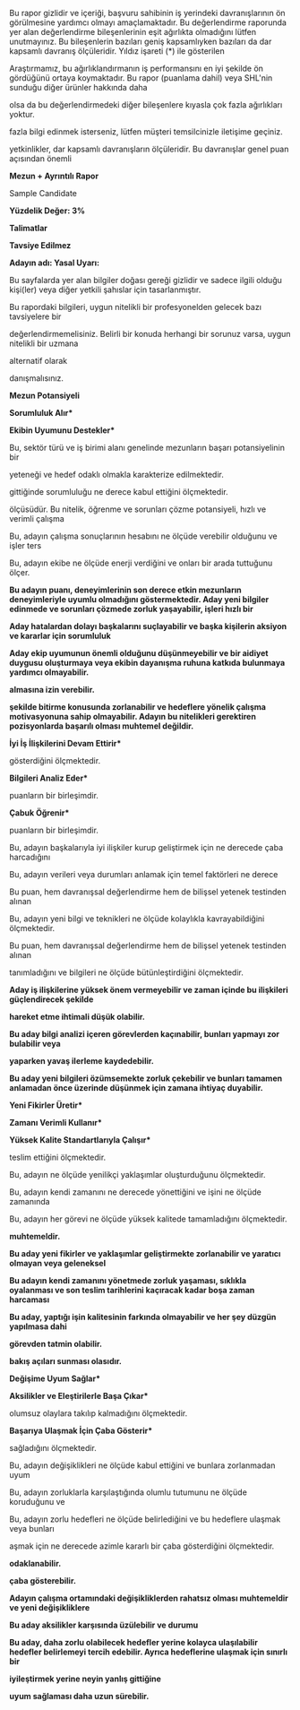 Bu rapor gizlidir ve içeriği, başvuru sahibinin iş yerindeki davranışlarının ön görülmesine yardımcı olmayı amaçlamaktadır. Bu değerlendirme raporunda yer alan değerlendirme bileşenlerinin eşit ağırlıkta olmadığını lütfen unutmayınız. Bu bileşenlerin bazıları geniş kapsamlıyken bazıları da dar kapsamlı davranış ölçüleridir. Yıldız işareti (\*) ile gösterilen

Araştırmamız, bu ağırlıklandırmanın iş performansını en iyi şekilde ön gördüğünü ortaya koymaktadır. Bu rapor (puanlama dahil) veya SHL'nin sunduğu diğer ürünler hakkında daha

olsa da bu değerlendirmedeki diğer bileşenlere kıyasla çok fazla ağırlıkları yoktur.

fazla bilgi edinmek isterseniz, lütfen müşteri temsilcinizle iletişime geçiniz.

yetkinlikler, dar kapsamlı davranışların ölçüleridir. Bu davranışlar genel puan açısından önemli

**Mezun + Ayrıntılı Rapor**

Sample Candidate

**Yüzdelik Değer: 3%**

**Talimatlar**

**Tavsiye Edilmez**

**Adayın adı: Yasal Uyarı:**

Bu sayfalarda yer alan bilgiler doğası gereği gizlidir ve sadece ilgili olduğu kişi(ler) veya diğer yetkili şahıslar için tasarlanmıştır.

Bu rapordaki bilgileri, uygun nitelikli bir profesyonelden gelecek bazı tavsiyelere bir

değerlendirmemelisiniz. Belirli bir konuda herhangi bir sorunuz varsa, uygun nitelikli bir uzmana

alternatif olarak

danışmalısınız.

**Mezun Potansiyeli**

**Sorumluluk Alır\***

**Ekibin Uyumunu Destekler\***

Bu, sektör türü ve iş birimi alanı genelinde mezunların başarı potansiyelinin bir

yeteneği ve hedef odaklı olmakla karakterize edilmektedir.

gittiğinde sorumluluğu ne derece kabul ettiğini ölçmektedir.

ölçüsüdür. Bu nitelik, öğrenme ve sorunları çözme potansiyeli, hızlı ve verimli çalışma

Bu, adayın çalışma sonuçlarının hesabını ne ölçüde verebilir olduğunu ve işler ters

Bu, adayın ekibe ne ölçüde enerji verdiğini ve onları bir arada tuttuğunu ölçer.

**Bu adayın puanı, deneyimlerinin son derece etkin mezunların deneyimleriyle uyumlu olmadığını göstermektedir. Aday yeni bilgiler edinmede ve sorunları çözmede zorluk yaşayabilir, işleri hızlı bir**

**Aday hatalardan dolayı başkalarını suçlayabilir ve başka kişilerin aksiyon ve kararlar için sorumluluk**

**Aday ekip uyumunun önemli olduğunu düşünmeyebilir ve bir aidiyet duygusu oluşturmaya veya ekibin dayanışma ruhuna katkıda bulunmaya yardımcı olmayabilir.**

**almasına izin verebilir.**

**şekilde bitirme konusunda zorlanabilir ve hedeflere yönelik çalışma motivasyonuna sahip olmayabilir. Adayın bu nitelikleri gerektiren pozisyonlarda başarılı olması muhtemel değildir.**

**İyi İş İlişkilerini Devam Ettirir\***

gösterdiğini ölçmektedir.

**Bilgileri Analiz Eder\***

puanların bir birleşimdir.

**Çabuk Öğrenir\***

puanların bir birleşimdir.

Bu, adayın başkalarıyla iyi ilişkiler kurup geliştirmek için ne derecede çaba harcadığını

Bu, adayın verileri veya durumları anlamak için temel faktörleri ne derece

Bu puan, hem davranışsal değerlendirme hem de bilişsel yetenek testinden alınan

Bu, adayın yeni bilgi ve teknikleri ne ölçüde kolaylıkla kavrayabildiğini ölçmektedir.

Bu puan, hem davranışsal değerlendirme hem de bilişsel yetenek testinden alınan

tanımladığını ve bilgileri ne ölçüde bütünleştirdiğini ölçmektedir.

**Aday iş ilişkilerine yüksek önem vermeyebilir ve zaman içinde bu ilişkileri güçlendirecek şekilde**

**hareket etme ihtimali düşük olabilir.**

**Bu aday bilgi analizi içeren görevlerden kaçınabilir, bunları yapmayı zor bulabilir veya**

**yaparken yavaş ilerleme kaydedebilir.**

**Bu aday yeni bilgileri özümsemekte zorluk çekebilir ve bunları tamamen anlamadan önce üzerinde düşünmek için zamana ihtiyaç duyabilir.**

**Yeni Fikirler Üretir\***

**Zamanı Verimli Kullanır\***

**Yüksek Kalite Standartlarıyla Çalışır\***

teslim ettiğini ölçmektedir.

Bu, adayın ne ölçüde yenilikçi yaklaşımlar oluşturduğunu ölçmektedir.

Bu, adayın kendi zamanını ne derecede yönettiğini ve işini ne ölçüde zamanında

Bu, adayın her görevi ne ölçüde yüksek kalitede tamamladığını ölçmektedir.

**muhtemeldir.**

**Bu aday yeni fikirler ve yaklaşımlar geliştirmekte zorlanabilir ve yaratıcı olmayan veya geleneksel**

**Bu adayın kendi zamanını yönetmede zorluk yaşaması, sıklıkla oyalanması ve son teslim tarihlerini kaçıracak kadar boşa zaman harcaması**

**Bu aday, yaptığı işin kalitesinin farkında olmayabilir ve her şey düzgün yapılmasa dahi**

**görevden tatmin olabilir.**

**bakış açıları sunması olasıdır.**

**Değişime Uyum Sağlar\***

**Aksilikler ve Eleştirilerle Başa Çıkar\***

olumsuz olaylara takılıp kalmadığını ölçmektedir.

**Başarıya Ulaşmak İçin Çaba Gösterir\***

sağladığını ölçmektedir.

Bu, adayın değişiklikleri ne ölçüde kabul ettiğini ve bunlara zorlanmadan uyum

Bu, adayın zorluklarla karşılaştığında olumlu tutumunu ne ölçüde koruduğunu ve

Bu, adayın zorlu hedefleri ne ölçüde belirlediğini ve bu hedeflere ulaşmak veya bunları

aşmak için ne derecede azimle kararlı bir çaba gösterdiğini ölçmektedir.

**odaklanabilir.**

**çaba gösterebilir.**

**Adayın çalışma ortamındaki değişikliklerden rahatsız olması muhtemeldir ve yeni değişikliklere**

**Bu aday aksilikler karşısında üzülebilir ve durumu**

**Bu aday, daha zorlu olabilecek hedefler yerine kolayca ulaşılabilir hedefler belirlemeyi tercih edebilir. Ayrıca hedeflerine ulaşmak için sınırlı bir**

**iyileştirmek yerine neyin yanlış gittiğine**

**uyum sağlaması daha uzun sürebilir.**